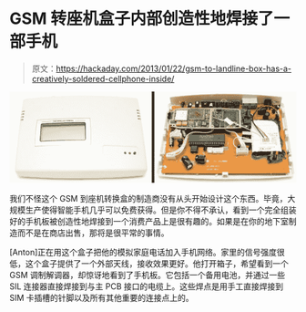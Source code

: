 # GSM 转座机盒子内部创造性地焊接了一部手机

> 原文：<https://hackaday.com/2013/01/22/gsm-to-landline-box-has-a-creatively-soldered-cellphone-inside/>

![gsm-to-landline-box-teardown](img/6b2b1a21f5336c1f35157b9865590c89.png)

我们不怪这个 GSM 到座机转换盒的制造商没有从头开始设计这个东西。毕竟，大规模生产使得智能手机几乎可以免费获得。但是你不得不承认，看到一个完全组装好的手机板被创造性地焊接到一个消费产品上是很有趣的。如果是在你的地下室制造而不是在商店出售，那将是很平常的事情。

[Anton]正在用这个盒子把他的模拟家庭电话加入手机网络。家里的信号强度很低，这个盒子提供了一个外部天线，接收效果更好。他打开箱子，希望看到一个 GSM 调制解调器，却惊讶地看到了手机板。它包括一个备用电池，并通过一些 SIL 连接器直接焊接到与主 PCB 接口的电缆上。这些焊点是用手工直接焊接到 SIM 卡插槽的针脚以及所有其他重要的连接点上的。